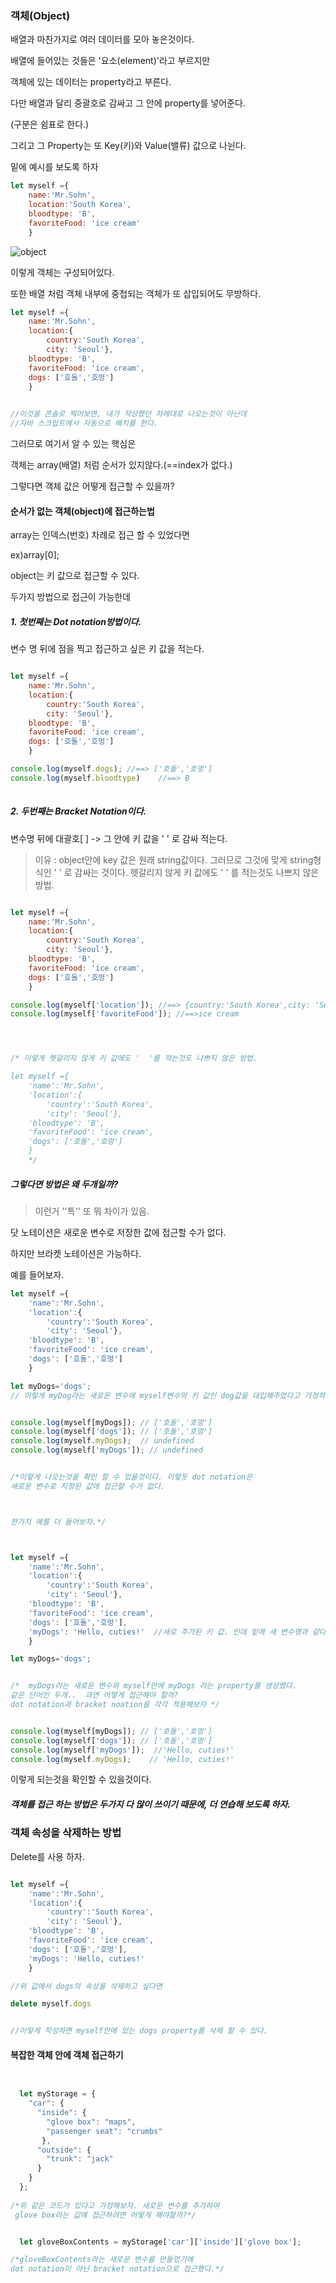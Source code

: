 ### 객체(Object)

배열과 마찬가지로 여러 데이터를 모아 놓은것이다.

배열에 들어있는 것들은 '요소(element)'라고 부르지만



객체에 있는 데이터는 property라고 부른다.

다만 배열과 달리 중괄호로 감싸고 그 안에 property를 넣어준다.

(구분은 쉼표로 한다.)





그리고 그 Property는 또 Key(키)와 Value(밸류) 값으로 나뉜다. 

밑에 예시를 보도록 하자

```js
let myself ={
    name:'Mr.Sohn',
    location:'South Korea',
    bloodtype: 'B',
    favoriteFood: 'ice cream'
    }
```

![object](../_images/object.png)

이렇게 객체는 구성되어있다.







또한 배열 처럼 객체 내부에 중첩되는 객체가 또 삽입되어도 무방하다.

```js
let myself ={
    name:'Mr.Sohn',
    location:{
	    country:'South Korea',
        city: 'Seoul'},
    bloodtype: 'B',
    favoriteFood: 'ice cream',
    dogs: ['호돌','호멍']
    }

    
//이것을 콘솔로 찍어보면, 내가 작성했던 차례대로 나오는것이 아닌데
//자바 스크립트에서 자동으로 배치를 한다.
```

그러므로 여기서 알 수 있는 핵심은 

객체는 array(배열) 처럼 순서가 있지않다.(==index가 없다.)

그렇다면 객체 값은 어떻게 접근할 수 있을까?







#### 순서가 없는 객체(object)에 접근하는법

array는 인덱스(번호) 차례로 접근 할 수 있었다면

ex)array[0];



object는 키 값으로 접근할 수 있다.





두가지 방법으로 접근이 가능한데 



##### 1. 첫번째는 Dot notation방법이다.

변수 명 뒤에 점을 찍고 접근하고 싶은 키 값을 적는다.

```js

let myself ={
    name:'Mr.Sohn',
    location:{
	    country:'South Korea',
        city: 'Seoul'},
    bloodtype: 'B',
    favoriteFood: 'ice cream',
    dogs: ['호돌','호멍']
    }

console.log(myself.dogs); //==> ['호돌','호멍']
console.log(myself.bloodtype)    //==> B
 


```



##### 2. 두번째는 Bracket Notation이다.

변수명 뒤에 대괄호[ ] -> 그 안에 키 값을 '  ' 로 감싸 적는다.



> 이유 : object안에 key 값은 원래 string값이다. 그러므로 그것에 맞게 string형식인 '  ' 로 감싸는 것이다.  헷갈리지 않게 키 값에도 '  ' 를 적는것도 나쁘지 않은 방법.

```js

let myself ={
    name:'Mr.Sohn',
    location:{
	    country:'South Korea',
        city: 'Seoul'},
    bloodtype: 'B',
    favoriteFood: 'ice cream',
    dogs: ['호돌','호멍']
    }

console.log(myself['location']); //==> {country:'South Korea',city: 'Seoul'}
console.log(myself['favoriteFood']); //==>ice cream




/* 이렇게 헷갈리지 않게 키 값에도 '  '를 적는것도 나쁘지 않은 방법.

let myself ={
    'name':'Mr.Sohn',
    'location':{
	    'country':'South Korea',
        'city': 'Seoul'},
    'bloodtype': 'B',
    'favoriteFood': 'ice cream',
    'dogs': ['호돌','호멍']
    }
    */
```







##### 그렇다면 방법은 왜 두개일까?

> 이런거 ''특'' 또 뭐 차이가 있음. 



닷 노테이션은 새로운 변수로 저장한 값에 접근할 수가 없다.

하지만 브라켓 노테이션은 가능하다.

예를 들어보자.

```js
let myself ={
    'name':'Mr.Sohn',
    'location':{
	    'country':'South Korea',
        'city': 'Seoul'},
    'bloodtype': 'B',
    'favoriteFood': 'ice cream',
    'dogs': ['호돌','호멍']
    }

let myDogs='dogs'; 
// 이렇게 myDog라는 새로운 변수에 myself변수의 키 값인 dog값을 대입해주었다고 가정하자.


console.log(myself[myDogs]); // ['호돌','호멍']
console.log(myself['dogs']); // ['호돌','호멍']
console.log(myself.myDogs);  // undefined
console.log(myself['myDogs']); // undefined


/*이렇게 나오는것을 확인 할 수 있을것이다. 이렇듯 dot notation은
새로운 변수로 지정된 값에 접근할 수가 없다.



한가지 예를 더 들어보자.*/



let myself ={
    'name':'Mr.Sohn',
    'location':{
	    'country':'South Korea',
        'city': 'Seoul'},
    'bloodtype': 'B',
    'favoriteFood': 'ice cream',
    'dogs': ['호돌','호멍'],
    'myDogs': 'Hello, cuties!'  //새로 추가된 키 값. 인데 밑에 새 변수명과 같다.
    }

let myDogs='dogs'; 


/*	myDogs라는 새로운 변수와 myself안에 myDogs 라는 property를 생성했다.
같은 단어인 두개..  과연 어떻게 접근해야 할까?
dot notation과 bracket noation을 각각 적용해보자 */


console.log(myself[myDogs]); // ['호돌','호멍']
console.log(myself['dogs']); // ['호돌','호멍']
console.log(myself['myDogs']);  //'Hello, cuties!'
console.log(myself.myDogs);    // 'Hello, cuties!'


```

이렇게 되는것을 확인할 수 있을것이다.





##### 객체를 접근 하는 방법은 두가지 다 많이 쓰이기 때문에,  더 연습해 보도록 하자.





### 객체 속성을 삭제하는 방법

Delete를 사용 하자.

```js

let myself ={
    'name':'Mr.Sohn',
    'location':{
	    'country':'South Korea',
        'city': 'Seoul'},
    'bloodtype': 'B',
    'favoriteFood': 'ice cream',
    'dogs': ['호돌','호멍'],
    'myDogs': 'Hello, cuties!' 
    }

//위 값에서 dogs의 속성을 삭제하고 싶다면

delete myself.dogs   


//이렇게 작성하면 myself안에 있는 dogs property를 삭제 할 수 있다.
```





#### 복잡한 객체 안에 객체 접근하기

```js


  let myStorage = {
    "car": {
      "inside": {
        "glove box": "maps",
        "passenger seat": "crumbs"
       },
      "outside": {
        "trunk": "jack"
      }
    }
  };
  
/*위 같은 코드가 있다고 가정해보자. 새로운 변수를 추가하여
 glove box라는 값에 접근하려면 어떻게 해야할까?*/


  let gloveBoxContents = myStorage['car']['inside']['glove box'];

/*gloveBoxContents라는 새로운 변수를 만들었기에
dot notation이 아닌 bracket notation으로 접근했다.*/
  

```

